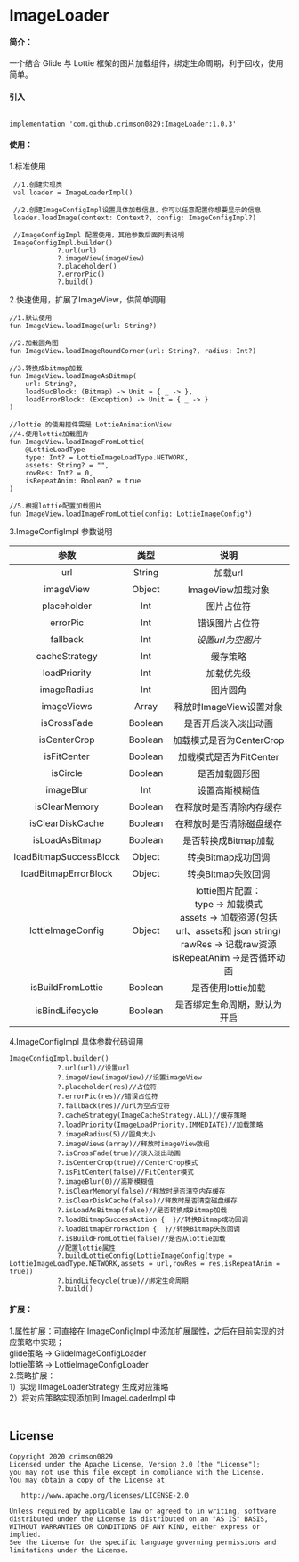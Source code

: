 # ImageLoader


#### 简介：
一个结合 Glide 与 Lottie 框架的图片加载组件，绑定生命周期，利于回收，使用简单。


#### 引入

```

implementation 'com.github.crimson0829:ImageLoader:1.0.3'

```

#### 使用：

1.标准使用

```
 //1.创建实现类
 val loader = ImageLoaderImpl()

 //2.创建ImageConfigImpl设置具体加载信息，你可以任意配置你想要显示的信息
 loader.loadImage(context: Context?, config: ImageConfigImpl?)

 //ImageConfigImpl 配置使用，其他参数后面列表说明
 ImageConfigImpl.builder()
            ?.url(url)
            ?.imageView(imageView)
            ?.placeholder()
            ?.errorPic()
            ?.build()
```

2.快速使用，扩展了ImageView，供简单调用

```
//1.默认使用
fun ImageView.loadImage(url: String?)

//2.加载圆角图
fun ImageView.loadImageRoundCorner(url: String?, radius: Int?)

//3.转换成bitmap加载
fun ImageView.loadImageAsBitmap(
    url: String?,
    loadSucBlock: (Bitmap) -> Unit = { _ -> },
    loadErrorBlock: (Exception) -> Unit = { _ -> }
)

//lottie 的使用控件需是 LottieAnimationView
//4.使用lottie加载图片
fun ImageView.loadImageFromLottie(
    @LottieLoadType
    type: Int? = LottieImageLoadType.NETWORK,
    assets: String? = "",
    rowRes: Int? = 0,
    isRepeatAnim: Boolean? = true
)

//5.根据lottie配置加载图片
fun ImageView.loadImageFromLottie(config: LottieImageConfig?)

```

3.ImageConfigImpl 参数说明

|          参数          |  类型   |                             说明                             |
| :--------------------: | :-----: | :----------------------------------------------------------: |
|          url           | String  |                           加载url                            |
|       imageView        | Object  |                      ImageView加载对象                       |
|      placeholder       |   Int   |                          图片占位符                          |
|        errorPic        |   Int   |                        错误图片占位符                        |
|        fallback        |   Int   |                      _设置url为空图片_                       |
|     cacheStrategy      |   Int   |                           缓存策略                           |
|      loadPriority      |   Int   |                          加载优先级                          |
|      imageRadius       |   Int   |                           图片圆角                           |
|       imageViews       |  Array  |                   释放时ImageView设置对象                    |
|      isCrossFade       | Boolean |                     是否开启淡入淡出动画                     |
|      isCenterCrop      | Boolean |                   加载模式是否为CenterCrop                   |
|      isFitCenter       | Boolean |                   加载模式是否为FitCenter                    |
|        isCircle        | Boolean |                        是否加载圆形图                        |
|       imageBlur        |   Int   |                        设置高斯模糊值                        |
|     isClearMemory      | Boolean |                   在释放时是否清除内存缓存                   |
|    isClearDiskCache    | Boolean |                   在释放时是否清除磁盘缓存                   |
|     isLoadAsBitmap     | Boolean |                     是否转换成Bitmap加载                     |
| loadBitmapSuccessBlock | Object  |                      转换Bitmap成功回调                      |
|  loadBitmapErrorBlock  | Object  |                      转换Bitmap失败回调                      |
|   lottieImageConfig    | Object  | lottie图片配置：<br />type -> 加载模式<br />assets -> 加载资源(包括url、assets和 json string)<br />rawRes -> 记载raw资源<br />isRepeatAnim ->是否循环动画 |
|   isBuildFromLottie    | Boolean |                      是否使用lottie加载                      |
|    isBindLifecycle     | Boolean |                 是否绑定生命周期，默认为开启                 |

4.ImageConfigImpl 具体参数代码调用

```
ImageConfigImpl.builder()
            ?.url(url)//设置url
            ?.imageView(imageView)//设置imageView
            ?.placeholder(res)//占位符
            ?.errorPic(res)//错误占位符
            ?.fallback(res)//url为空占位符
            ?.cacheStrategy(ImageCacheStrategy.ALL)//缓存策略
            ?.loadPriority(ImageLoadPriority.IMMEDIATE)//加载策略
            ?.imageRadius(5)//圆角大小
            ?.imageViews(array)//释放时imageView数组
            ?.isCrossFade(true)//淡入淡出动画
            ?.isCenterCrop(true)//CenterCrop模式
            ?.isFitCenter(false)//FitCenter模式
            ?.imageBlur(0)//高斯模糊值
            ?.isClearMemory(false)//释放时是否清空内存缓存
            ?.isClearDiskCache(false)//释放时是否清空磁盘缓存
            ?.isLoadAsBitmap(false)//是否转换成Bitmap加载
            ?.loadBitmapSuccessAction {  }//转换Bitmap成功回调
            ?.loadBitmapErrorAction {  }//转换Bitmap失败回调
            ?.isBuildFromLottie(false)//是否从lottie加载
            //配置lottie属性
            ?.buildLottieConfig(LottieImageConfig(type = LottieImageLoadType.NETWORK,assets = url,rowRes = res,isRepeatAnim = true))
            ?.bindLifecycle(true)//绑定生命周期
            ?.build()
```


#### 扩展：

1.属性扩展：可直接在 ImageConfigImpl 中添加扩展属性，之后在目前实现的对应策略中实现；<br />glide策略 -> GlideImageConfigLoader<br />lottie策略 -> LottieImageConfigLoader<br />2.策略扩展：<br />1）实现 IImageLoaderStrategy 生成对应策略<br />2）将对应策略实现添加到 ImageLoaderImpl 中<br />
<br />





## License

```
Copyright 2020 crimson0829
Licensed under the Apache License, Version 2.0 (the "License");
you may not use this file except in compliance with the License.
You may obtain a copy of the License at

   http://www.apache.org/licenses/LICENSE-2.0

Unless required by applicable law or agreed to in writing, software
distributed under the License is distributed on an "AS IS" BASIS,
WITHOUT WARRANTIES OR CONDITIONS OF ANY KIND, either express or implied.
See the License for the specific language governing permissions and
limitations under the License.
```


